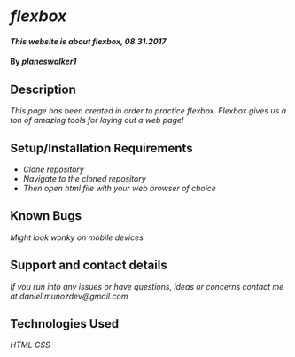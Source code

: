 # _flexbox_

#### _This website is about flexbox, 08.31.2017_

#### By _**planeswalker1**_

## Description

_This page has been created in order to practice flexbox. Flexbox gives us a ton of amazing tools for laying out a web page!_

## Setup/Installation Requirements

* _Clone repository_
* _Navigate to the cloned repository_
* _Then open html file with your web browser of choice_

## Known Bugs

_Might look wonky on mobile devices_

## Support and contact details

_If you run into any issues or have questions, ideas or concerns contact me at daniel.munozdev@gmail.com_

## Technologies Used

_HTML_
_CSS_
